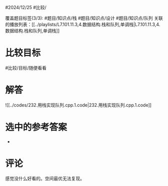 #2024/12/25 #比较/

覆盖题目标签(3/3):  #题目/知识点/栈 #题目/知识点/设计 #题目/知识点/队列
关联的播放列表：[[../playlists/L7.101.11.3,4.数据结构.栈和队列,单调栈|L7.101.11.3,4.数据结构.栈和队列,单调栈]]

# 比较目标

#比较/目标/随便看看

# 解答

![[../codes/232.用栈实现队列.cpp.1.code|232.用栈实现队列.cpp.1.code]]

# 选中的参考答案

-

# 评论

感觉没什么好看的。空间最优无法复现。